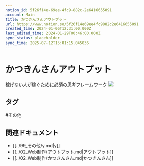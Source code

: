 ```yaml
---
notion_id: 5f26f14e-69ee-4fc9-882c-2e6416655091
account: Main
title: かつきんさんアウトプット
url: https://www.notion.so/5f26f14e69ee4fc9882c2e6416655091
created_time: 2024-01-06T12:31:00.000Z
last_edited_time: 2024-01-29T00:46:00.000Z
sync_status: placeholder
sync_time: 2025-07-12T15:01:15.045036
---
```

# かつきんさんアウトプット

稼げない人が稼ぐために必須の思考フレームワーク
![](https://notiz-production.s3.ap-northeast-1.amazonaws.com/25a07100affb737a93e1c19b311d7da9.png)

## タグ

#その他 

## 関連ドキュメント

- [[../99_その他/y.md|y]]
- [[../02_Web制作/アウトプット.md|アウトプット]]
- [[../02_Web制作/かつきんさん.md|かつきんさん]]
